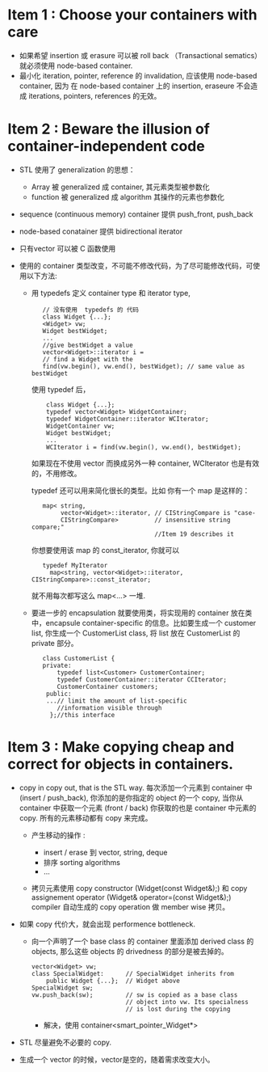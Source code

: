 # Item 1 : Choose your containers with care #

* 如果希望 insertion 或 erasure 可以被  roll back （Transactional sematics）就必须使用 node-based container.
* 最小化 iteration, pointer, reference 的 invalidation, 应该使用 node-based container, 因为 在 node-based container 上的 insertion, eraseure 不会造成 iterations, pointers, references 的无效。


# Item 2 : Beware the illusion of container-independent code #

* STL 使用了 generalization 的思想：

    * Array 被 generalized 成 container, 其元素类型被参数化
    * function 被 generalized 成 algorithm 其操作的元素也参数化

* sequence (continuous memory) container 提供 push_front, push_back
* node-based conatainer 提供 bidirectional iterator
* 只有vector 可以被 C 函数使用
* 使用的 container 类型改变，不可能不修改代码，为了尽可能修改代码，可使用以下方法:

    * 用 typedefs 定义 container type 和 iterator type, 
    
             // 没有使用  typedefs 的 代码
             class Widget {...};
             <Widget> vw;
             Widget bestWidget;
             ...
             //give bestWidget a value
             vector<Widget>::iterator i =
             // find a Widget with the
             find(vw.begin(), vw.end(), bestWidget); // same value as bestWidget
             
         使用 typedef 后， 
      
              class Widget {...};
              typedef vector<Widget> WidgetContainer;
              typedef WidgetContainer::iterator WCIterator;
              WidgetContainer vw;
              Widget bestWidget;
              ...
              WCIterator i = find(vw.begin(), vw.end(), bestWidget);
              
         如果现在不使用 vector 而换成另外一种 container, WCIterator 也是有效的，不用修改。
        
         typedef 还可以用来简化很长的类型。比如 你有一个 map 是这样的：
      
             map< string,
                  vector<Widget>::iterator, // CIStringCompare is "case-
                  CIStringCompare>          // insensitive string compare;"
                                            //Item 19 describes it
                                            
         你想要使用该 map 的 const_iterator, 你就可以
      
             typedef MyIterator 
               map<string, vector<Widget>::iterator, CIStringCompare>::const_iterator;
               
         就不用每次都写这么 map<...> 一堆.
         
     * 要进一步的 encapsulation 就要使用类，将实现用的 container 放在类中，encapsule container-specific 的信息。比如要生成一个 customer list, 你生成一个 CustomerList class, 将 list 放在 CustomerList 的 private 部分。
     
              class CustomerList {
              private:
                  typedef list<Customer> CustomerContainer;
                  typedef CustomerContainer::iterator CCIterator;
                  CustomerContainer customers;
               public:
               ...// limit the amount of list-specific
                  //information visible through
                };//this interface

# Item 3 : Make copying cheap and correct for objects in containers. #
* copy in copy out, that is the STL way. 每次添加一个元素到 container 中 (insert / push_back), 你添加的是你指定的 object 的一个 copy, 当你从 container 中获取一个元素 (front / back) 你获取的也是 container 中元素的 copy. 所有的元素移动都有 copy 来完成。

    * 产生移动的操作 :  
        * insert / erase 到 vector, string, deque
        * 排序 sorting algorithms
        * ...
        
    * 拷贝元素使用 copy constructor (Widget(const Widget&);) 和 copy assignement operator (Widget& operator=(const Widget&);) compiler 自动生成的 copy operation 做 member wise 拷贝。
    
* 如果 copy 代价大，就会出现 performence bottleneck. 
    
    * 向一个声明了一个 base class 的 container 里面添加 derived class 的 objects, 那么这些 objects 的 drivedness 的部分是被去掉的。
    
          vector<Widget> vw;
          class SpecialWidget:      // SpecialWidget inherits from
              public Widget {...};  // Widget above
          SpecialWidget sw;        
          vw.push_back(sw);         // sw is copied as a base class
                                    // object into vw. Its specialness
                                    // is lost during the copying
                                    
         * 解决，使用 container<smart_pointer_Widget*> 
         
* STL 尽量避免不必要的 copy.
* 生成一个 vector 的时候，vector是空的，随着需求改变大小。
